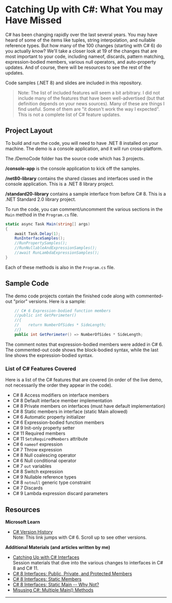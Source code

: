 # Catching Up with C#: What You may Have Missed
C# has been changing rapidly over the last several years. You may have heard of some of the items like tuples, string interpolation, and nullable reference types. But how many of the 100 changes (starting with C# 6) do you actually know? We'll take a closer look at 19 of the changes that are most important to your code, including nameof, discards, pattern matching, expression-bodied members, various null operators, and auto-property updates. And of course, there will be resources to see the rest of the updates.  

Code samples (.NET 8) and slides are included in this repository.  

> Note: The list of included features will seem a bit arbitrary. I did not include many of the features that have been well-advertised (but that definition depends on your news sources). Many of these are things I find useful. Some of them are "it doesn't work the way I expected". This is not a complete list of C# feature updates.  

## Project Layout
To build and run the code, you will need to have .NET 8 installed on your machine. The demo is a console application, and it will run cross-platform.  

The /DemoCode folder has the source code which has 3 projects.

**/console-app** is the console application to kick off the samples.  

**/net80-library** contains the shared classes and interfaces used in the console application. This is a .NET 8 library project.  

**/standard20-library** contains a sample interface from before C# 8. This is a .NET Standard 2.0 library project.  

To run the code, you can comment/uncomment the various sections in the ```Main``` method in the ```Program.cs``` file.  

```csharp
static async Task Main(string[] args)
{
    await Task.Delay(1);
    RunInterfaceSamples();
    //RunPropertySamples();
    //RunNullableAndExpressionSamples();
    //await RunLambdaExpressionSamples();
}
```

Each of these methods is also in the ```Program.cs``` file.  

## Sample Code
The demo code projects contain the finished code along with commented-out "prior" versions. Here is a sample:  

```csharp
    // C# 6 Expression-bodied function members
    //public int GetPerimeter()
    //{
    //    return NumberOfSides * SideLength;
    //}
    public int GetPerimeter() => NumberOfSides * SideLength;
```

The comment notes that expression-bodied members were added in C# 6. The commented-out code shows the block-bodied syntax, while the last line shows the expression-bodied syntax.  

### List of C# Features Covered  
Here is a list of the C# features that are covered (in order of the live demo, not necessarily the order they appear in the code).  

* C# 8 Access modifiers on interface members  
* C# 8 Default interface member implementation  
* C# 8 Private members on interfaces (must have default implementation)  
* C# 8 Static members in interface (static Main allowed)  
* C# 6 Automatic property initializer  
* C# 6 Expression-bodied function members  
* C# 9 Init-only property setter  
* C# 11 Required members  
* C# 11 ```SetsRequiredMembers``` attribute  
* C# 6 ```nameof``` expression  
* C# 7 Throw expression  
* C# 8 Null coalescing operator  
* C# 6 Null conditional operator  
* C# 7 ```out``` variables  
* C# 8 Switch expression  
* C# 9 Nullable reference types  
* C# 8 ```notnull``` generic type constraint  
* C# 7 Discards  
* C# 9 Lambda expression discard parameters

## Resources  

**Microsoft Learn**  
* [C# Version History](https://learn.microsoft.com/en-us/dotnet/csharp/whats-new/csharp-version-history#c-version-60)  
Note: This link jumps with C# 6. Scroll up to see other versions.

**Additional Materials (and articles written by me)**  
* [Catching Up with C# Interfaces](https://github.com/jeremybytes/csharp11-interfaces)  
Session materials that dive into the various changes to interfaces in C# 8 and C# 11.  
* [C# 8 Interfaces: Public, Private, and Protected Members](https://jeremybytes.blogspot.com/2019/11/c-8-interfaces-public-private-and.html)  
* [C# 8 Interfaces: Static Members](https://jeremybytes.blogspot.com/2019/12/c-8-interfaces-static-members.html)  
* [C# 8 Interfaces: Static Main -- Why Not?](https://jeremybytes.blogspot.com/2019/12/c-8-interfaces-static-main-why-not.html)  
* [Misusing C#: Multiple Main() Methods](https://jeremybytes.blogspot.com/2020/06/misusing-c-multiple-main-methods.html)  

---